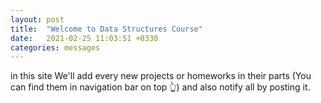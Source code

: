 ```yaml
---
layout: post
title:  "Welcome to Data Structures Course"
date:   2021-02-25 11:03:51 +0330
categories: messages
---
```


in this site We'll add every new projects or homeworks in their parts (You can find them in navigation bar on top 👆)  and also notify all by posting it.
